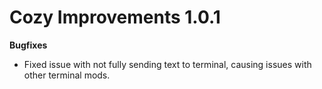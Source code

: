 # Cozy Improvements 1.0.1  
**Bugfixes**  
- Fixed issue with not fully sending text to terminal, causing issues with other terminal mods.